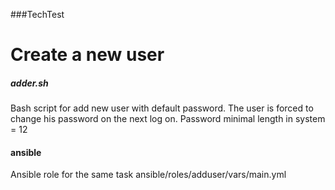 ###TechTest

# Create a new user

##### adder.sh
Bash script for add new user with default password.
The user is forced to change his password on the next log on.
Password minimal length in system = 12 

#### ansible
Ansible role for the same task
ansible/roles/adduser/vars/main.yml
